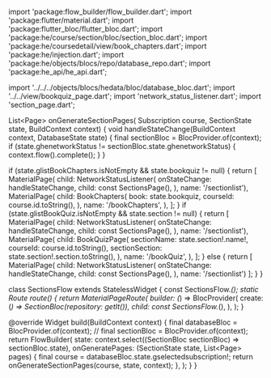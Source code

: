 import 'package:flow_builder/flow_builder.dart';
import 'package:flutter/material.dart';
import 'package:flutter_bloc/flutter_bloc.dart';
import 'package:he/course/section/bloc/section_bloc.dart';
import 'package:he/coursedetail/view/book_chapters.dart';
import 'package:he/injection.dart';
import 'package:he/objects/blocs/repo/database_repo.dart';
import 'package:he_api/he_api.dart';

import '../../../objects/blocs/hedata/bloc/database_bloc.dart';
import '../../view/bookquiz_page.dart';
import 'network_status_listener.dart';
import 'section_page.dart';

List<Page<dynamic>> onGenerateSectionPages(
    Subscription course, SectionState state, BuildContext context) {
  void handleStateChange(BuildContext context, DatabaseState state) {
    final sectionBloc = BlocProvider.of<SectionBloc>(context);
    if (state.ghenetworkStatus != sectionBloc.state.ghenetworkStatus) {
      context.flow<SectionState>().complete();
    }
  }

  if (state.glistBookChapters.isNotEmpty && state.bookquiz != null) {
    return [
      MaterialPage<void>(
          child: NetworkStatusListener(
            onStateChange: handleStateChange,
            child: const SectionsPage(),
          ),
          name: '/sectionlist'),
      MaterialPage<void>(
        child: BookChapters(
          book: state.bookquiz,
          courseId: course.id.toString(),
        ),
        name: '/bookChapters',
      ),
    ];
  }
  if (state.glistBookQuiz.isNotEmpty && state.section != null) {
    return [
      MaterialPage<void>(
          child: NetworkStatusListener(
            onStateChange: handleStateChange,
            child: const SectionsPage(),
          ),
          name: '/sectionlist'),
      MaterialPage<void>(
        child: BookQuizPage(
          sectionName: state.section!.name!,
          courseId: course.id.toString(),
          sectionSection: state.section!.section.toString(),
        ),
        name: '/bookQuiz',
      ),
    ];
  } else {
    return [
      MaterialPage<void>(
          child: NetworkStatusListener(
            onStateChange: handleStateChange,
            child: const SectionsPage(),
          ),
          name: '/sectionlist')
    ];
  }
}

class SectionsFlow extends StatelessWidget {
  const SectionsFlow._();
  static Route<void> route() {
    return MaterialPageRoute(
      builder: (_) => BlocProvider(
        create: (_) => SectionBloc(repository: getIt<DatabaseRepository>()),
        child: const SectionsFlow._(),
      ),
    );
  }

  @override
  Widget build(BuildContext context) {
    final databaseBloc = BlocProvider.of<DatabaseBloc>(context);
    // final sectionBloc = BlocProvider.of<SectionBloc>(context);
    return FlowBuilder<SectionState>(
      state: context.select((SectionBloc sectionBloc) => sectionBloc.state),
      onGeneratePages: (SectionState state, List<Page<dynamic>> pages) {
        final course = databaseBloc.state.gselectedsubscription!;
        return onGenerateSectionPages(course, state, context);
      },
    );
  }
}
